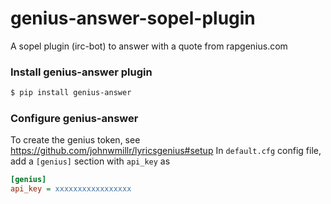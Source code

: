 # genius-answer-sopel-plugin
A sopel plugin (irc-bot) to answer with a quote from rapgenius.com

### Install genius-answer plugin

```bash
$ pip install genius-answer
```

### Configure genius-answer

To create the genius token, see https://github.com/johnwmillr/lyricsgenius#setup
In ``default.cfg`` config file, add a ``[genius]`` section with ``api_key`` as

```ini
[genius]
api_key = xxxxxxxxxxxxxxxxx
```

